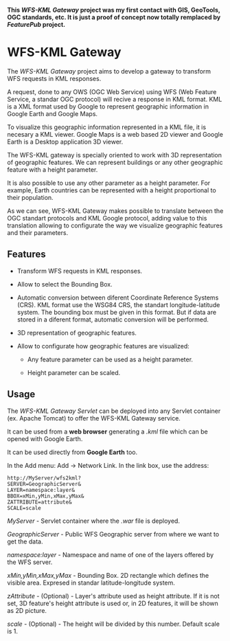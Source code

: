 **This _WFS-KML Gateway_ project was my first contact with GIS, GeoTools, OGC standards, etc. It is just a proof of concept now totally remplaced by _FeaturePub_ project.**


WFS-KML Gateway
===============

The _WFS-KML Gateway_ project aims to develop a gateway to transform WFS requests in KML responses.
  
  A request, done to any OWS (OGC Web Service) using WFS (Web Feature Service, a standar OGC protocol) will recive a response in KML format. KML is a XML format used by Google to represent geographic information in Google Earth and Google Maps.
  
  To visualize this geographic information represented in a KML file, it is necesary a KML viewer. Google Maps is a web based 2D viewer and Google Earth is a Desktop application 3D viewer.
  
  The WFS-KML gateway is specially oriented to work with 3D representation of geographic features. We can represent buildings or any other geographic feature with a height parameter.
  
  It is also possible to use any other parameter as a height parameter. For example, Earth countries can be represented with a height proportional to their population.

  As we can see, WFS-KML Gateway makes possible to translate between the OGC standart protocols and KML Google protocol, adding value to this translation allowing to configurate the way we visualize geographic features and their parameters.


Features
--------

  * Transform WFS requests in KML responses.
  
  * Allow to select the Bounding Box.
  
  * Automatic conversion between diferent Coordinate Reference Systems (CRS). KML format use the WSG84 CRS, the standart longitude-latitude system. The bounding box must be given in this format. But if data are stored in a diferent format, automatic conversion will be performed.
  
  * 3D representation of geographic features.
  
  * Allow to configurate how geographic features are visualized:
  
    * Any feature parameter can be used as a height parameter.
    
    * Height parameter can be scaled.


Usage
-----

  The _WFS-KML Gateway Servlet_ can be deployed into any Servlet container (ex. Apache Tomcat) to offer the WFS-KML Gateway service.

  It can be used from a **web browser** generating a _.kml_ file which can be opened with Google Earth.

  It can be used directly from **Google Earth** too.
  
  In the Add menu: Add -> Network Link. In the link box, use the address:

    http://MyServer/wfs2kml?
    SERVER=GeographicServer&
    LAYER=namespace:layer&
    BBOX=xMin,yMin,xMax,yMax&
    ZATTRIBUTE=attribute&
    SCALE=scale

  _MyServer_ - Servlet container where the _.war_ file is deployed.
  
  _GeographicServer_ - Public WFS Geographic server from where we want to get the data.
  
  _namespace:layer_ - Namespace and name of one of the layers offered by the WFS server.
  
  _xMin,yMin,xMax,yMax_ - Bounding Box. 2D rectangle which defines the visible area. Expresed in standar latitude-longitude system.
  
  _zAttribute_ - (Optional) - Layer's attribute used as height attribute. If it is not set, 3D feature's height attribute is used or, in 2D features, it will be shown as 2D picture.
  
  _scale_ - (Optional) - The height will be divided by this number. Default scale is 1.
